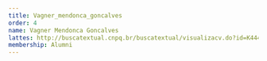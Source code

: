 ```yaml
---
title: Vagner_mendonca_goncalves
order: 4
name: Vagner Mendonca Goncalves
lattes: http://buscatextual.cnpq.br/buscatextual/visualizacv.do?id=K4449306J0
membership: Alumni
---
```


